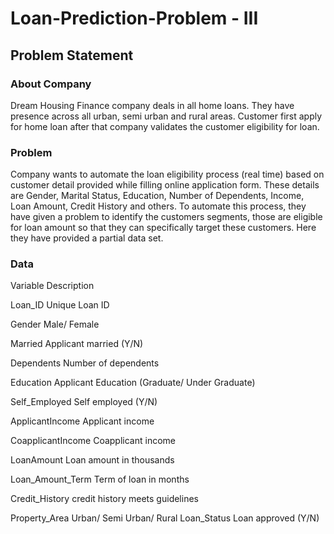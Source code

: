 # Loan-Prediction-Problem - III

## Problem Statement

###  About Company

Dream Housing Finance company deals in all home loans. They have presence across all urban, semi urban and rural areas. Customer first apply for home loan after that company validates the customer eligibility for loan.

### Problem

Company wants to automate the loan eligibility process (real time) based on customer detail provided while filling online application form. These details are Gender, Marital Status, Education, Number of Dependents, Income, Loan Amount, Credit History and others. To automate this process, they have given a problem to identify the customers segments, those are eligible for loan amount so that they can specifically target these customers. Here they have provided a partial data set.

### Data		

  Variable		      Description
  
  Loan_ID			      Unique Loan ID
  
  Gender			      Male/ Female
  
  Married			      Applicant married (Y/N)
  
  Dependents		    Number of dependents
  
  Education		      Applicant Education (Graduate/ Under Graduate)
  
  Self_Employed	    Self employed (Y/N)
  
  ApplicantIncome		Applicant income
  
  CoapplicantIncome	Coapplicant income
  
  LoanAmount		    Loan amount in thousands
  
  Loan_Amount_Term	Term of loan in months
  
  Credit_History		credit history meets guidelines
  
  Property_Area		  Urban/ Semi Urban/ Rural
  Loan_Status		    Loan approved (Y/N)
